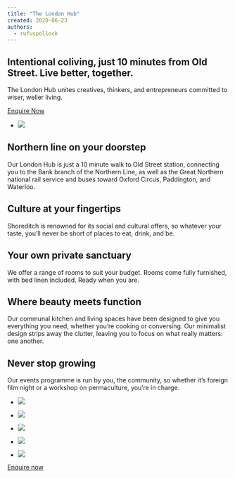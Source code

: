 ```yaml
---
title: "The London Hub"
created: 2020-06-23
authors: 
  - rufuspollock
---
```


## Intentional coliving, just 10 minutes from Old Street. Live better, together.

The London Hub unites creatives, thinkers, and entrepreneurs committed to wiser, weller living. 

[Enquire Now](https://lifeitself.org/contact/)

- ![](assets/images/sink_hu90cd9d2dd4bb321e2af7088a8a51154a_1742362_800x0_resize_box_2.png)
    

## Northern line on your doorstep

Our London Hub is just a 10 minute walk to Old Street station, connecting you to the Bank branch of the Northern Line, as well as the Great Northern national rail service and buses toward Oxford Circus, Paddington, and Waterloo. 

## Culture at your fingertips

Shoreditch is renowned for its social and cultural offers, so whatever your taste, you’ll never be short of places to eat, drink, and be. 

## Your own private sanctuary 

We offer a range of rooms to suit your budget. Rooms come fully furnished, with bed linen included. Ready when you are. 

## Where beauty meets function

Our communal kitchen and living spaces have been designed to give you everything you need, whether you’re cooking or conversing. Our minimalist design strips away the clutter, leaving you to focus on what really matters: one another. 

## Never stop growing

Our events programme is run by you, the community, so whether it’s foreign film night or a workshop on permaculture, you’re in charge.  

- ![](assets/images/shower_hu307a9479e74e4ae4080f9415888abb86_678135_800x0_resize_box_2-1.png)
    
- ![](assets/images/kitchen_hucbce3a5f1e988cfeacf665e2242fb684_580923_800x0_resize_box_2.png)
    
- ![](assets/images/sitting-room-couch_hu271c426a86158d4fc85a3b4d17cee625_1137761_800x0_resize_box_2.png)
    
- ![](assets/images/sink_hu90cd9d2dd4bb321e2af7088a8a51154a_1742362_800x0_resize_box_2.png)
    
- ![](assets/images/sitting-room_hue5d0803c3774a40d4d61bd93f0557694_1109817_800x0_resize_box_2.png)
    

[Enquire now](https://lifeitself.org/contact/)
